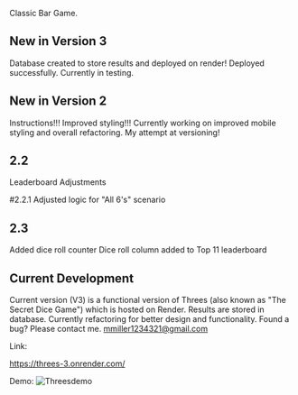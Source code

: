 
Classic Bar Game. 


## New in Version 3

Database created to store results and deployed on render! Deployed successfully. Currently in testing. 

## New in Version 2
Instructions!!!
Improved styling!!!
Currently working on improved mobile styling and overall refactoring. 
My attempt at versioning!

## 2.2
Leaderboard Adjustments

#2.2.1
Adjusted logic for "All 6's" scenario

## 2.3
Added dice roll counter
Dice roll column added to Top 11 leaderboard

## Current Development
Current version (V3) is a functional version of Threes (also known as "The Secret Dice Game") which is hosted on Render. Results are stored in database. Currently refactoring for better design and functionality. Found a bug? Please contact me. mmiller1234321@gmail.com

Link:

https://threes-3.onrender.com/

Demo:
![Threesdemo](https://github.com/mmiller1234321/Threes/assets/148365315/829dfba1-a464-48e7-9c8e-29b83241c1f3)
